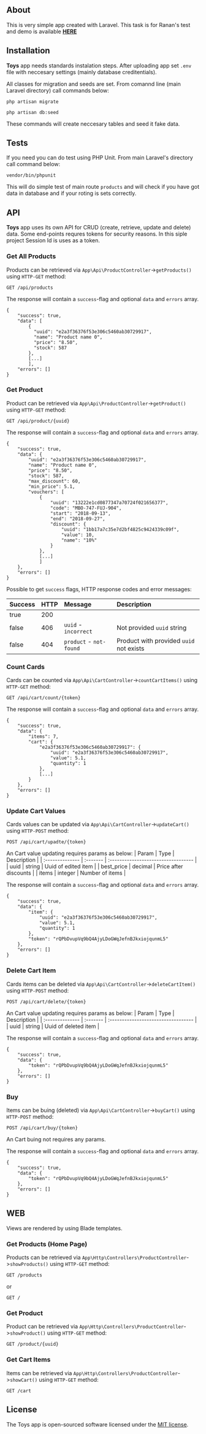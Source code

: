 ## About

This is very simple app created with Laravel. 
This task is for Ranan's test and demo is available **[HERE](http://api.myshopify.eu)**

## Installation

**Toys** app needs standards instalation steps. 
After uploading app set `.env` file with neccesary settings (mainly database creditentials).

All classes for migration and seeds are set. From comannd line (main Laravel directory) call commands below:

`php artisan migrate`

`php artisan db:seed`

These commands will create neccesary tables and seed it fake data.

## Tests

If you need you can do test using PHP Unit. From main Laravel's directory call command below:

`vendor/bin/phpunit`

This will do simple test of main route `products` and will check if you have got data in database and if your roting is sets correctly.


## API

**Toys** app uses its own API for CRUD (create, retrieve, update and delete) data. 
Some end-points requres tokens for security reasons. In this siple project Session Id is uses as a token.


### Get All Products

Products can be retrieved via `App\Api\ProductController`->`getProducts()` using `HTTP-GET` method: 

```
GET /api/products
```

The response will contain a `success`-flag and optional `data` and `errors` array.

```
{
    "success": true,
    "data": [
        {
          "uuid": "e2a3f36376f53e306c5460ab30729917",
          "name": "Product name 0",
          "price": "8.50",
          "stock": 587
        },
        [...]
        ],
    "errors": []
}
```

### Get Product

Product can be retrieved via `App\Api\ProductController`->`getProduct()` using `HTTP-GET` method: 

```
GET /api/product/{uuid}
```

The response will contain a `success`-flag and optional `data` and `errors` array.

```
{
    "success": true,
    "data": {
        "uuid": "e2a3f36376f53e306c5460ab30729917",
        "name": "Product name 0",
        "price": "8.50",
        "stock": 587,
        "max_discount": 60,
        "min_price": 5.1,
        "vouchers": [
            {
                "uuid": "13222e1cd0877347a70724f021656377",
                "code": "MBO-747-FUJ-904",
                "start": "2018-09-13",
                "end": "2018-09-27",
                "discount": {
                    "uuid": "1bb17a7c35e7d2bf4825c9424339c09f",
                    "value": 10,
                    "name": "10%"
                }
            },
            [...]
            ]
    },
    "errors": []
}
```

Possible to get `success` flags, HTTP response codes and error messages:

| Success | HTTP | Message                 | Description                                           |
| :------ | :--- | :---------------------- | :---------------------------------------------------- |
| true    | 200  |                         |                                                       |
| false   | 406  | `uuid` - `incorrect`    | Not provided `uuid` string                            |
| false   | 404  | `product` - `not-found` | Product with provided `uuid` not exists               |



### Count Cards

Cards can be counted via `App\Api\CartController`->`countCartItems()` using `HTTP-GET` method: 

```
GET /api/cart/count/{token}
```

The response will contain a `success`-flag and optional `data` and `errors` array.

```
{
    "success": true,
    "data": {
        "items": 7,
        "cart": {
            "e2a3f36376f53e306c5460ab30729917": {
                "uuid": "e2a3f36376f53e306c5460ab30729917",
                "value": 5.1,
                "quantity": 1
            },
            [...]
        }
    },
    "errors": []
}
```


### Update Cart Values

Cards values can be updated via `App\Api\CartController`->`updateCart()` using `HTTP-POST` method: 

```
POST /api/cart/upadte/{token}
```

An Cart value updating requires params as below:
| Param           | Type     | Description                         |
| :-------------- | :------- | :---------------------------------- |
| uuid            | string   | Uuid of edited item                 |
| best_price      | decimal  | Price after discounts               |
| items           | integer  | Number of items                     |


The response will contain a `success`-flag and optional `data` and `errors` array.

```
{
    "success": true,
    "data": {
        "item": {
            "uuid": "e2a3f36376f53e306c5460ab30729917",
            "value": 5.1,
            "quantity": 1
        },
        "token": "rQPbDvupVq9bQ4AjyLDoGWqJefnBJkxiojqunmL5"
    },
    "errors": []
}
```


### Delete Cart Item

Cards items can be deleted via `App\Api\CartController`->`deleteCartItem()` using `HTTP-POST` method: 

```
POST /api/cart/delete/{token}
```

An Cart value updating requires params as below:
| Param           | Type     | Description                         |
| :-------------- | :------- | :---------------------------------- |
| uuid            | string   | Uuid of deleted item                |


The response will contain a `success`-flag and optional `data` and `errors` array.

```
{
    "success": true,
    "data": {
        "token": "rQPbDvupVq9bQ4AjyLDoGWqJefnBJkxiojqunmL5"
    },
    "errors": []
}
```

### Buy

Items can be buing (deleted) via `App\Api\CartController`->`buyCart()` using `HTTP-POST` method: 

```
POST /api/cart/buy/{token}
```

An Cart buing not requires any params.


The response will contain a `success`-flag and optional `data` and `errors` array.

```
{
    "success": true,
    "data": {
        "token": "rQPbDvupVq9bQ4AjyLDoGWqJefnBJkxiojqunmL5"
    },
    "errors": []
}
```


## WEB

Views are rendered by using Blade templates.

### Get Products (Home Page)

Products can be retrieved via `App\Http\Controllers\ProductController`->`showProducts()` using `HTTP-GET` method: 

```
GET /products
```

or

```
GET /
```

### Get Product

Product can be retrieved via `App\Http\Controllers\ProductController`->`showProduct()` using `HTTP-GET` method: 

```
GET /product/{uuid}
```


### Get Cart Items

Items can be retrieved via `App\Http\Controllers\ProductController`->`showCart()` using `HTTP-GET` method: 

```
GET /cart
```


## License

The Toys app is open-sourced software licensed under the [MIT license](https://opensource.org/licenses/MIT).
